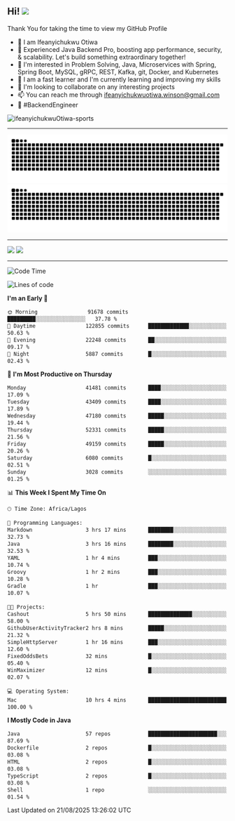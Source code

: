 <!-- BLOG-POST-LIST:START --><!-- BLOG-POST-LIST:END -->

## Hi! <img src="https://media.giphy.com/media/hvRJCLFzcasrR4ia7z/giphy.gif" width="4%"> 

Thank You for taking the time to view my GitHub Profile

- 👋 I am Ifeanyichukwu Otiwa
- 🚀 Experienced Java Backend Pro, boosting app performance, security, & scalability. Let's build something extraordinary together!
- 👀 I'm interested in Problem Solving, Java, Microservices with Spring, Spring Boot, MySQL, gRPC, REST, Kafka, git, Docker, and Kubernetes
- 🌱 I am a fast learner and I'm currently learning and improving my skills
- 💞️ I'm looking to collaborate on any interesting projects
- 📫 You can reach me through ifeanyichukwuotiwa.winson@gmail.com
- 🚀 #BackendEngineer

<p align="left" marginTop="10px"> <img src="https://komarev.com/ghpvc/?username=ifeanyichukwuOtiwa-sports&label=Profile%20views&color=0e75b6&style=for-the-badge" alt="ifeanyichukwuOtiwa-sports" /> </p>

***

<!--🐍📈SNAKEGRAPH / 🌐WEBSITE: https://github.com/Platane/snk -->
![github contribution grid snake animation](https://raw.githubusercontent.com/ifeanyichukwuOtiwa-sports/ifeanyichukwuOtiwa-sports/output/github-contribution-grid-snake-dark.svg#gh-dark-mode-only)![github contribution grid snake animation](https://raw.githubusercontent.com/ifeanyichukwuOtiwa-sports/ifeanyichukwuOtiwa-sports/output/github-contribution-grid-snake.svg#gh-light-mode-only)

***

<p float="left">
  <img float="left" src="https://github-readme-stats.vercel.app/api?username=ifeanyichukwuOtiwa-sports&count_private=true&include_all_commits=true&theme=react&show_icons=true" />
  <img float="right" src="https://github-readme-stats.vercel.app/api/top-langs/?username=ifeanyichukwuOtiwa-sports&layout=compact&show_icons=true&theme=react" /> 
</p>

***



<!--START_SECTION:waka-->
![Code Time](http://img.shields.io/badge/Code%20Time-4%2C108%20hrs%2030%20mins-blue)

![Lines of code](https://img.shields.io/badge/From%20Hello%20World%20I%27ve%20Written-65.2%20million%20lines%20of%20code-blue)

**I'm an Early 🐤** 

```text
🌞 Morning                91678 commits       █████████░░░░░░░░░░░░░░░░   37.78 % 
🌆 Daytime                122855 commits      █████████████░░░░░░░░░░░░   50.63 % 
🌃 Evening                22248 commits       ██░░░░░░░░░░░░░░░░░░░░░░░   09.17 % 
🌙 Night                  5887 commits        █░░░░░░░░░░░░░░░░░░░░░░░░   02.43 % 
```
📅 **I'm Most Productive on Thursday** 

```text
Monday                   41481 commits       ████░░░░░░░░░░░░░░░░░░░░░   17.09 % 
Tuesday                  43409 commits       ████░░░░░░░░░░░░░░░░░░░░░   17.89 % 
Wednesday                47180 commits       █████░░░░░░░░░░░░░░░░░░░░   19.44 % 
Thursday                 52331 commits       █████░░░░░░░░░░░░░░░░░░░░   21.56 % 
Friday                   49159 commits       █████░░░░░░░░░░░░░░░░░░░░   20.26 % 
Saturday                 6080 commits        █░░░░░░░░░░░░░░░░░░░░░░░░   02.51 % 
Sunday                   3028 commits        ░░░░░░░░░░░░░░░░░░░░░░░░░   01.25 % 
```


📊 **This Week I Spent My Time On** 

```text
🕑︎ Time Zone: Africa/Lagos

💬 Programming Languages: 
Markdown                 3 hrs 17 mins       ████████░░░░░░░░░░░░░░░░░   32.73 % 
Java                     3 hrs 16 mins       ████████░░░░░░░░░░░░░░░░░   32.53 % 
YAML                     1 hr 4 mins         ███░░░░░░░░░░░░░░░░░░░░░░   10.74 % 
Groovy                   1 hr 2 mins         ███░░░░░░░░░░░░░░░░░░░░░░   10.28 % 
Gradle                   1 hr                ███░░░░░░░░░░░░░░░░░░░░░░   10.07 % 

🐱‍💻 Projects: 
Cashout                  5 hrs 50 mins       ██████████████░░░░░░░░░░░   58.00 % 
GithubUserActivityTracker2 hrs 8 mins        █████░░░░░░░░░░░░░░░░░░░░   21.32 % 
SimpleHttpServer         1 hr 16 mins        ███░░░░░░░░░░░░░░░░░░░░░░   12.60 % 
FixedOddsBets            32 mins             █░░░░░░░░░░░░░░░░░░░░░░░░   05.40 % 
WinMaximizer             12 mins             █░░░░░░░░░░░░░░░░░░░░░░░░   02.07 % 

💻 Operating System: 
Mac                      10 hrs 4 mins       █████████████████████████   100.00 % 
```

**I Mostly Code in Java** 

```text
Java                     57 repos            ██████████████████████░░░   87.69 % 
Dockerfile               2 repos             █░░░░░░░░░░░░░░░░░░░░░░░░   03.08 % 
HTML                     2 repos             █░░░░░░░░░░░░░░░░░░░░░░░░   03.08 % 
TypeScript               2 repos             █░░░░░░░░░░░░░░░░░░░░░░░░   03.08 % 
Shell                    1 repo              ░░░░░░░░░░░░░░░░░░░░░░░░░   01.54 % 
```




 Last Updated on 21/08/2025 13:26:02 UTC
<!--END_SECTION:waka-->

<!--
<p align="center">
![trophy](https://github-profile-trophy.vercel.app/?username=ifeanyichukwuOtiwa-sports&theme=onedark) (https://github.com/ryo-ma/github-profile-trophy)
</p>
-->

<!---
ifeanyi-otiwa/ifeanyi-otiwa is a ✨ special ✨ repository because its `README.md` (this file) appears on your GitHub profile.
You can click the Preview link to take a look at your changes.
--->
